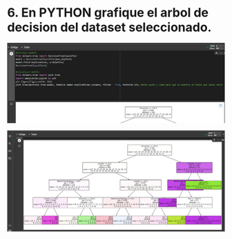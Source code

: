 # 6. En PYTHON grafique el arbol de decision del dataset seleccionado.

![solucion](arbol0.png)

![solucion](arbol.png)